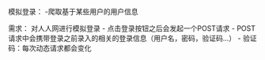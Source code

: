 模拟登录：
    -爬取基于某些用户的用户信息

需求： 对人人网进行模拟登录
    - 点击登录按钮之后会发起一个POST请求
    - POST请求中会携带登录之前录入的相关的登录信息（用户名，密码，验证码...）
    - 验证码：每次动态请求都会变化